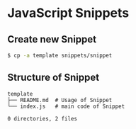 # JavaScript Snippets

## Create new Snippet

```sh
$ cp -a template snippets/snippet
```

## Structure of Snippet

```
template
├── README.md  # Usage of Snippet
└── index.js   # main code of Snippet

0 directories, 2 files
```

